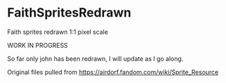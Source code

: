 # FaithSpritesRedrawn
Faith sprites redrawn 1:1 pixel scale

WORK IN PROGRESS


So far only john has been redrawn, I will update as I go along.

Original files pulled from https://airdorf.fandom.com/wiki/Sprite_Resource
